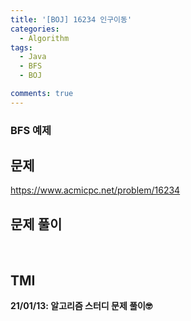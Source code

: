 ```yaml
---
title: '[BOJ] 16234 인구이동'
categories:
  - Algorithm
tags:
  - Java
  - BFS
  - BOJ

comments: true 
---
```

### BFS 예제

## 문제
<a href = "https://www.acmicpc.net/problem/16234"> https://www.acmicpc.net/problem/16234 </a>
<br/>

## 문제 풀이
<script src="https://gist.github.com/kyeahen/37ad59f423cbb435f776c691c7002763.js"></script>
<br/>

## TMI

**21/01/13: 알고리즘 스터디 문제 풀이🤓**
